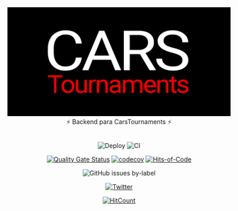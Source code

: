 <div align="center">
  <img src="./images/banner.png" />
</div>
<div align="center">
  ⚡️ Backend para CarsTournaments ⚡️
</div>
<br />
<div align="center">

![Deploy](https://github.com/carsTournaments/backend/actions/workflows/deploy.yml/badge.svg) ![CI](https://github.com/carsTournaments/backend/actions/workflows/ci.yml/badge.svg)

[![Quality Gate Status](https://sonarcloud.io/api/project_badges/measure?project=carsTournaments_backend&metric=alert_status)](https://sonarcloud.io/summary/new_code?id=carsTournaments_backend) [![codecov](https://codecov.io/gh/carsTournaments/backend/branch/master/graph/badge.svg?token=A738EDBZ4N)](https://codecov.io/gh/carsTournaments/backend) [![Hits-of-Code](https://hitsofcode.com/github/carstournaments/backend?branch=master)](https://hitsofcode.com/github/carstournaments/backend/view?branch=master)

![GitHub issues by-label](https://img.shields.io/github/issues/carstournaments/backend/bug?label=Bugs&style=plastic)

[![Twitter](https://img.shields.io/twitter/follow/CarsTournaments)](https://twitter.com/CarsTournaments)

[![HitCount](https://hits.dwyl.com/carsTournaments/backend.svg?style=flat-square)](http://hits.dwyl.com/carsTournaments/backend)

</div>
